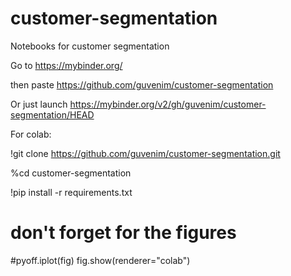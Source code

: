 # customer-segmentation
Notebooks for customer segmentation

Go to
https://mybinder.org/

then paste 
https://github.com/guvenim/customer-segmentation

Or just launch
https://mybinder.org/v2/gh/guvenim/customer-segmentation/HEAD


For colab:

!git clone https://github.com/guvenim/customer-segmentation.git

%cd customer-segmentation

!pip install -r requirements.txt

# don't forget for the figures
#pyoff.iplot(fig)
fig.show(renderer="colab")